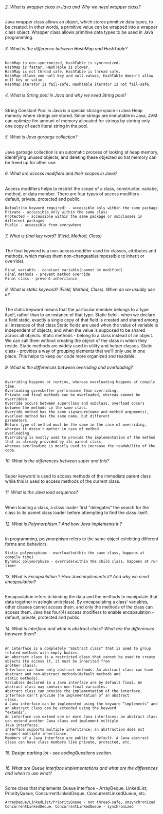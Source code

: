 ###### 2. What is wrapper class in Java and Why we need wrapper class?
Java wrapper class allows an object, which stores primitive data types, to be created. 
In other words, a primitive value can be wrapped into a wrapper class object. Wrapper class allows 
primitive data types to be used in Java programming. 

###### 3. What is the difference between HashMap and HashTable?
```
HashMap is non-syncronized, HashTable is syncronized. 
HashMap is faster, HashTable is slower. 
HashMap is not thread safe, HashTable is thread safe. 
HashMap allows one null key and null values, HashTable doesn't allow null key or value. 
HashMap iterator is fail-safe, HashTable iterator is not fail-safe. 
```

###### 4. What is String pool in Java and why we need String pool?
String Constant Pool in Java is a special storage space in Java Heap memory where strings
are stored. Since strings are immutable in Java, JVM can optimize the amount of memory allocated for 
strings by storing only one copy of each literal string in the pool. 

###### 5. What is Java garbage collection?
Java garbage collection is an automatic process of looking at heap memory, identifying unused objects, 
and deleting these objected so hat memory can be freed up for other use. 

###### 6. What are access modifiers and their scopes in Java?
Access modifiers helps to restrict the scope of a class, constructor, variabe, method, or data member. 
There are four types of access modifiers - default, private, protected and public. 
````
Default(no keyword required) - accessible only within the same package
Private - accessible only within the same class
Protected - accessible within the same package or subclasses in different packages
Public - accessible from everywhere
````

###### 7. What is final key word? (Field, Method, Class)
The final keyword is a non-access modifier used for classes, attributes and methods, which makes them
non-changeable(impossible to inherit or override). 
````
Final variable - constant variable(cannot be modified)
Final methods - prevent method override
Final class - prevent inheritance
````

###### 8. What is static keyword? (Field, Method, Class). When do we usually use it?
The static keyword means that the particular member belongs to a type itself, rather than to an instance 
of that type. 
Static field - when we declare a field static, exactly a single copy of that field is created and shared among 
all instances of that class
Static fields are used when the value of variable is independent of objects, and when the value is supposed to
be shared across all objects. 
Static methods - belong to a class instead of an object. We can call them without creating the object of the
class in which they reside. 
Static methods are widely used in utility and helper classes. 
Static class - provides a way of grouping elements that we'll only use in one place. This helps to keep our code
more organized and readable.

###### 9. What is the differences between overriding and overloading?
````
Overriding happens at runtime, whereas overloading happens at compile time. 
Overloading givesbetter performance than overriding. 
Private and final methods can be overloaded, whereas cannot be overridden.  
Override occurs between superclass and subclass, overload occurs between the methods in the same class. 
Override method has the same signature(name and method arguments), overload method has the same name, but different
parameters.
Return type of method must be the same in the case of overriding, whereas it doesn't matter in case of method 
overloading
Overriding is mostly used to provide the implementation of the method that is already provided by its parent class, 
whereas overloading is mostly used to increase the readability of the code. 
````

###### 10. What is the differences between super and this?
Super keyword is used to access methods of the immediate parent class while this is used to access methods of 
the current class. 

###### 11. What is the Java load sequence?
When loading a class, a class loader first "delegates" the search for the class to its parent class loader before
attempting to find the class itself. 

###### 12.  What is Polymorphism ? And how Java implements it ?
In programming, polymorphism refers to the same object exhibiting different forms and behaviors. 
````
Static polymorphism - overload(within the same class, happens at compile time)
Dynamic polymorphism - override(within the child class, happens at run time)
````

###### 13. What is Encapsulation ? How Java implements it? And why we need encapsulation?
Encapsulation refers to binding the data and the methods to manipulate that data together in asingle unit(class). 
By encapsulating a class' variables, other classes cannot access them, and only the methods of the class can access them. 
Java has four(4) access modifiers to enable encapsulation - default, private, protected and public. 

###### 14.  What is Interface and what is abstract class? What are the differences between them?
````
An interface is a completely "abstract class" that is used to group related methods with empty bodies. 
An abstract class is a restricted class that cannot be used to create objects (to access it, it must be inherited from 
another class).
Interface can have only abstract methods. An abstract class can have abstract and non-abstract methods(default methods and
static methods).
Variables declared in a Java interface are by default final. An abstract class may contain non-final variables.
Abstract class can provide the implementation of the interface. Interface can’t provide the implementation of an abstract 
class.
A Java interface can be implemented using the keyword “implements” and an abstract class can be extended using the keyword 
“extends”. 
An interface can extend one or more Java interfaces; an abstract class can extend another Java class and implement multiple 
Java interfaces.
Interface supports multiple inheritance; an abstraction does not support multiple inheritance.
Members of a Java interface are public by default. A Java abstract class can have class members like private, protected, etc.
````

###### 15. Design parking lot - see codingQuestions section. 

###### 16. What are Queue interface implementations and what are the differences and when to use what?
Some class that implements Queue interface - ArrayDeque, LinkedList, PriorityQueue, ConcurrentLinkedDeque, 
ConcurrentLinkedQueue, etc. 
````
ArrayDeque/LinkedList/PriorityQueue - not thread-safe, unsynchronized
ConcurrentLinkedDeque, ConcurrentLinkedQueue - synchronized
````
